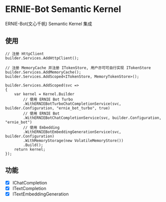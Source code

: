 ﻿# ERNIE-Bot Semantic Kernel

ERNIE-Bot(文心千帆) Semantic Kernel 集成


## 使用

```
// 注册 HttpClient 
builder.Services.AddHttpClient();

// 注册 MemoryCache 并注册 ITokenStore, 用户亦可可自行实现 ITokenStore
builder.Services.AddMemoryCache();
builder.Services.AddScoped<ITokenStore, MemoryTokenStore>();

builder.Services.AddScoped(svc =>
{
    var kernel = Kernel.Builder
        // 使用 ERNIE Bot Turbo
        .WithERNIEBotTurboChatCompletionService(svc, builder.Configuration, "ernie_bot_turbo", true)
        // 使用 ERNIE Bot
        .WithERNIEBotChatCompletionService(svc, builder.Configuration, "ernie_bot")
        // 使用 Embedding
        .WithERNIEBotEmbeddingGenerationService(svc, builder.Configuration)
        .WithMemoryStorage(new VolatileMemoryStore())
        .Build();
    return kernel;
});
```

## 功能

- [x] IChatCompletion
- [x] ITextCompletion
- [x] ITextEmbeddingGeneration
